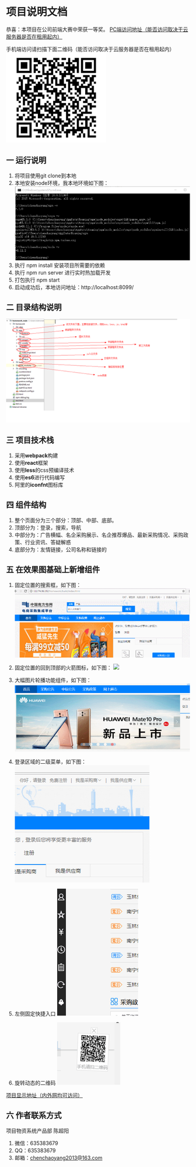 # 项目说明文档
恭喜：本项目在公司前端大赛中荣获一等奖。
[PC端访问地址（能否访问取决于云服务器是否在租用起内）](http://112.74.36.152/homework/build/index.html)
  
手机端访问请扫描下面二维码（能否访问取决于云服务器是否在租用起内）  
![](./showImg/erweima.png)

## 一 运行说明
1. 将项目使用git clone到本地
2. 本地安装node环境，我本地环境如下图：
    ![](./showImg/loca_huanjing.png)
3. 执行 npm install 安装项目所需要的依赖
4. 执行 npm run server 进行实时热加载开发
5. 打包执行 npm start
6. 启动成功后，本地访问地址：http://localhost:8099/

## 二 目录结构说明
![](./showImg/mulu.png)

## 三 项目技术栈
1. 采用**webpack**构建
2. 使用**react**框架
3. 使用**less**的css预编译技术
4. 使用**es6**进行代码编写
5. 阿里的**iconfnt**图标库

## 四 组件结构
1. 整个页面分为三个部分：顶部、中部、底部。
2. 顶部分为：登录，搜索，导航
3. 中部分为：广告横幅、名企采购展示、名企推荐爆品、最新采购情况、采购政策、行业资讯、答疑解惑
4. 底部分为：友情链接，公司名称和链接的

## 五 在效果图基础上新增组件
1. 固定位置的搜索框，如下图：
![](./showImg/fixSearch.gif)

2. 固定位置的回到顶部的火箭图标，如下图：
![](./showImg/goTop.gif)

3. 大幅图片轮播功能组件，如下图：
![](./showImg/lunbo.gif)

4. 登录区域的二级菜单，如下图：
![](./showImg/login2level.gif)

5. 左侧固定快捷入口
![](./showImg/leftArea.gif)

6. 旋转动态的二维码
![](./showImg/erweimadongtai.gif)

[项目显示地址（内外网均可访问）](http://112.74.36.152/homework/build/index.html)

## 六 作者联系方式
项目物资系统产品部 陈超阳
1. 微信：635383679
2. QQ：635383679
3. 邮箱：chenchaoyang2013@163.com
